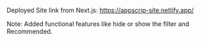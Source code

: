 Deployed Site link from Next.js: https://appscrip-site.netlify.app/


Note: Added functional features like hide or show the filter and Recommended.
